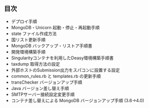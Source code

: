 ## 目次

- デプロイ手順
- MongoDB・Unicorn 起動・停止・再起動手順
- state ファイル作成方法
- 国リスト更新手順
- MongoDB バックアップ・リストア手順書
- 開発環境構築手順
- Singularityコンテナを利用したDeasy環境構築手順書
- taxdump 取得方法の設定
- 外部ホストのSubmission出力をスパコンに設置する設定
- common_rules.rb と templates.rb の更新手順
- transChecker バージョンアップ手順
- Java バージョン差し替え手順
- SMTPサーバー接続設定変更手順
- コンテナ差し替えによる MongoDB バージョンアップ手順 (3.6→4.0)